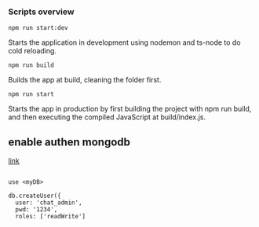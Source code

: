 ### Scripts overview

```npm run start:dev```

Starts the application in development using nodemon and ts-node to do cold reloading.

```npm run build```

Builds the app at build, cleaning the folder first.

```npm run start```

Starts the app in production by first building the project with npm run build, and then executing the compiled JavaScript at build/index.js.


## enable authen mongodb
[link](https://devahoy.com/blog/2017/01/how-to-enable-authentication-in-mongodb/)

``` mongo -u 'mongo-admin' -p 'ikool009' --authenticationDatabase 'admin'

use <myDB>

db.createUser({
  user: 'chat_admin',
  pwd: '1234',
  roles: ['readWrite']
```
